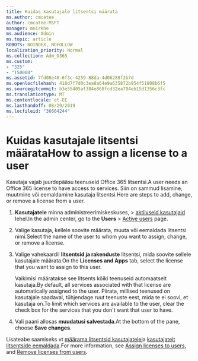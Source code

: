 ```yaml
---
title: Kuidas kasutajale litsentsi määrata
ms.author: cmcatee
author: cmcatee-MSFT
manager: mnirkhe
ms.audience: Admin
ms.topic: article
ROBOTS: NOINDEX, NOFOLLOW
localization_priority: Normal
ms.collection: Adm_O365
ms.custom:
- "325"
- "150008"
ms.assetid: 7fd08e48-6f3c-4259-88da-4d06288f2b7d
ms.openlocfilehash: 418d7f7d0c3ea8a64e9a635872b954f51808b6f5
ms.sourcegitcommit: b3e55405af384e868fcd32ea794eb15d1356c3fc
ms.translationtype: MT
ms.contentlocale: et-EE
ms.lasthandoff: 08/29/2019
ms.locfileid: "36664244"
---
```

# <a name="how-to-assign-a-license-to-a-user"></a><span data-ttu-id="8ef3f-102">Kuidas kasutajale litsentsi määrata</span><span class="sxs-lookup"><span data-stu-id="8ef3f-102">How to assign a license to a user</span></span>

<span data-ttu-id="8ef3f-103">Kasutaja vajab juurdepääsu teenuseid Office 365 litsentsi.</span><span class="sxs-lookup"><span data-stu-id="8ef3f-103">A user needs an Office 365 license to have access to services.</span></span> <span data-ttu-id="8ef3f-104">Siin on sammud lisamine, muutmine või eemaldamine kasutaja litsentsi.</span><span class="sxs-lookup"><span data-stu-id="8ef3f-104">Here are steps to add, change, or remove a license from a user.</span></span>
  
1. <span data-ttu-id="8ef3f-105">**Kasutajatele** minna administreerimiskeskuses, \> [aktiivseid kasutajaid](https://go.microsoft.com/fwlink/p/?linkid=834822) lehel.</span><span class="sxs-lookup"><span data-stu-id="8ef3f-105">In the admin center, go to the **Users** \> [Active users](https://go.microsoft.com/fwlink/p/?linkid=834822) page.</span></span>

2. <span data-ttu-id="8ef3f-106">Valige kasutaja, kellele soovite määrata, muuta või eemaldada litsentsi nimi.</span><span class="sxs-lookup"><span data-stu-id="8ef3f-106">Select the name of the user to whom you want to assign, change, or remove a license.</span></span>

3. <span data-ttu-id="8ef3f-107">Valige vahekaardil **litsentsid ja rakenduste** litsentsi, mida soovite sellele kasutajale määrata.</span><span class="sxs-lookup"><span data-stu-id="8ef3f-107">On the **Licenses and Apps** tab, select the license that you want to assign to this user.</span></span>

    <span data-ttu-id="8ef3f-108">Vaikimisi määratakse see litsents kõiki teenuseid automaatselt kasutaja.</span><span class="sxs-lookup"><span data-stu-id="8ef3f-108">By default, all services associated with that license are automatically assigned to the user.</span></span> <span data-ttu-id="8ef3f-109">Piirata, millised teenused on kasutajale saadaval, tühjendage ruut teenuste eest, mida te ei soovi, et kasutaja on.</span><span class="sxs-lookup"><span data-stu-id="8ef3f-109">To limit which services are available to the user, clear the check box for the services that you don't want that user to have.</span></span>

4. <span data-ttu-id="8ef3f-110">Vali paani allosas **muudatusi salvestada**.</span><span class="sxs-lookup"><span data-stu-id="8ef3f-110">At the bottom of the pane, choose **Save changes**.</span></span>

<span data-ttu-id="8ef3f-111">Lisateabe saamiseks vt [määrama litsentsid kasutajatele](https://docs.microsoft.com/office365/admin/subscriptions-and-billing/assign-licenses-to-users)ja [kasutajatelt litsentside eemaldada](https://docs.microsoft.com/office365/admin/subscriptions-and-billing/remove-licenses-from-users).</span><span class="sxs-lookup"><span data-stu-id="8ef3f-111">For more information, see [Assign licenses to users](https://docs.microsoft.com/office365/admin/subscriptions-and-billing/assign-licenses-to-users), and [Remove licenses from users](https://docs.microsoft.com/office365/admin/subscriptions-and-billing/remove-licenses-from-users).</span></span>
